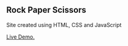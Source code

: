 ## Rock Paper Scissors
Site created using HTML, CSS and JavaScript

[Live Demo.](https://jokenpogeneric.netlify.app)
